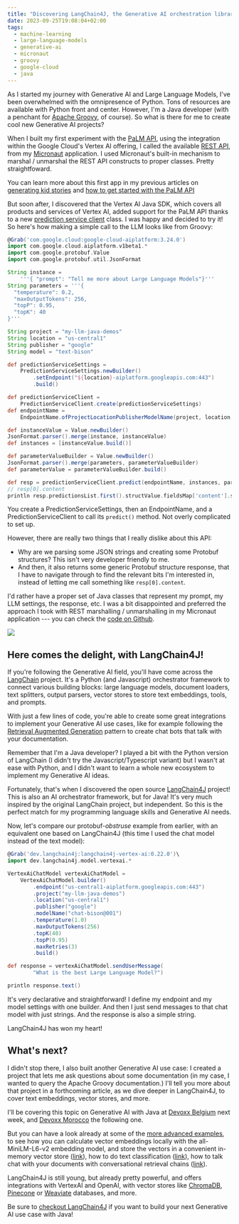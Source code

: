 ```yaml
---
title: "Discovering LangChain4J, the Generative AI orchestration library for Java developers"
date: 2023-09-25T19:08:04+02:00
tags:
  - machine-learning
  - large-language-models
  - generative-ai
  - micronaut
  - groovy
  - google-cloud
  - java
---
```


As I started my journey with Generative AI and Large Language Models, I've been overwhelmed with the omnipresence of Python.
Tons of resources are available with Python front and center. However, I'm a Java developer
(with a penchant for [Apache Groovy](https://groovy-lang.org/), of course).
So what is there for me to create cool new Generative AI projects?

When I built my first experiment with the
[PaLM API](https://cloud.google.com/vertex-ai/docs/generative-ai/start/quickstarts/api-quickstart),
using the integration within the Google Cloud's Vertex AI offering,
I called the available [REST API](https://cloud.google.com/vertex-ai/docs/reference/rest),
from my [Micronaut](https://micronaut.io/) application.
I used Micronaut's built-in mechanism to marshal / unmarshal the REST API constructs to proper classes.
Pretty straightfoward.

You can learn more about this first app in my previous articles on
[generating kid stories](https://glaforge.dev/posts/2023/06/08/creating-kids-stories-with-generative-ai/)
and [how to get started with the PaLM API](https://glaforge.dev/posts/2023/05/30/getting-started-with-the-palm-api-in-the-java-ecosystem/)

But soon after, I discovered that the Vertex AI Java SDK, which covers all products and services of Vertex AI,
added support for the PaLM API thanks to a new
[prediction service client](https://cloud.google.com/vertex-ai/docs/generative-ai/text/test-text-prompts#generative-ai-test-text-prompt-java) class.
I was happy and decided to try it! So here's how making a simple call to the LLM looks like from Groovy:

```groovy
@Grab('com.google.cloud:google-cloud-aiplatform:3.24.0')
import com.google.cloud.aiplatform.v1beta1.*
import com.google.protobuf.Value
import com.google.protobuf.util.JsonFormat

String instance =
    '''{ "prompt": "Tell me more about Large Language Models"}'''
String parameters = '''{
  "temperature": 0.2,
  "maxOutputTokens": 256,
  "topP": 0.95,
  "topK": 40
}'''

String project = "my-llm-java-demos"
String location = "us-central1"
String publisher = "google"
String model = "text-bison"

def predictionServiceSettings =
    PredictionServiceSettings.newBuilder()
        .setEndpoint("${location}-aiplatform.googleapis.com:443")
        .build()

def predictionServiceClient =
    PredictionServiceClient.create(predictionServiceSettings)
def endpointName =
    EndpointName.ofProjectLocationPublisherModelName(project, location, publisher, model)

def instanceValue = Value.newBuilder()
JsonFormat.parser().merge(instance, instanceValue)
def instances = [instanceValue.build()]

def parameterValueBuilder = Value.newBuilder()
JsonFormat.parser().merge(parameters, parameterValueBuilder)
def parameterValue = parameterValueBuilder.build()

def resp = predictionServiceClient.predict(endpointName, instances, parameterValue)
// resp[0].content
println resp.predictionsList.first().structValue.fieldsMap['content'].stringValue 
```

You create a PredictionServiceSettings, then an EndpointName, and a PredictionServiceClient to call its `predict()` method. Not overly complicated to set up.

However, there are really two things that I really dislike about this API:

- Why are we parsing some JSON strings and creating some Protobuf structures? This isn't very developer friendly to me.
- And then, it also returns some generic Protobuf structure response, that I have to navigate through to find the relevant bits I'm interested in, instead of letting me call something like `resp[0].content`.

I'd rather have a proper set of Java classes that represent my prompt, my LLM settings, the response, etc. I was a bit disappointed and preferred the approach I took with REST marshalling / unmarshalling in my Micronaut application --- you can check the [code on Github](https://github.com/glaforge/bedtimestories).

![](https://avatars.githubusercontent.com/u/132277850?v=4)

## Here comes the delight, with LangChain4J!

If you're following the Generative AI field, you'll have come across the [LangChain](https://www.langchain.com/) project. It's a Python (and Javascript) orchestrator framework to connect various building blocks: large language models, document loaders, text splitters, output parsers, vector stores to store text embeddings, tools, and prompts.

With just a few lines of code, you're able to create some great integrations to implement your Generative AI use cases, like for example following the [Retrieval Augmented Generation](https://www.langchain.com/use-case/retrieval) pattern to create chat bots that talk with your documentation.

Remember that I'm a Java developer? I played a bit with the Python version of LangChain (I didn't try the Javascript/Typescript variant) but I wasn't at ease with Python, and I didn't want to learn a whole new ecosystem to implement my Generative AI ideas.

Fortunately, that's when I discovered the open source [LangChain4J](https://github.com/langchain4j) project! This is also an AI orchestrator framework, but for Java! It's very much inspired by the original LangChain project, but independent. So this is the perfect match for my programming language skills and Generative AI needs.

Now, let's compare our protobuf-_obstruse_ example from earlier, with an equivalent one based on LangChain4J (this time I used the chat model instead of the text model):

```groovy
@Grab('dev.langchain4j:langchain4j-vertex-ai:0.22.0')\
import dev.langchain4j.model.vertexai.*

VertexAiChatModel vertexAiChatModel =
    VertexAiChatModel.builder()
        .endpoint("us-central1-aiplatform.googleapis.com:443")
        .project("my-llm-java-demos")
        .location("us-central1")
        .publisher("google")
        .modelName("chat-bison@001")
        .temperature(1.0)
        .maxOutputTokens(256)
        .topK(40)
        .topP(0.95)
        .maxRetries(3)
        .build()

def response = vertexAiChatModel.sendUserMessage(
        "What is the best Large Language Model?")

println response.text()
```

It's very declarative and straightforward! I define my endpoint and my model settings with one builder. And then I just send messages to that chat model with just strings. And the response is also a simple string.

LangChain4J has won my heart!

## What's next?

I didn't stop there, I also built another Generative AI use case: I created a project that lets me ask questions about some documentation (in my case, I wanted to query the Apache Groovy documentation.) I'll tell you more about that project in a forthcoming article, as we dive deeper in LangChain4J, to cover text embeddings, vector stores, and more.

I'll be covering this topic on Generative AI with Java at
[Devoxx Belgium](https://devoxx.be/talk/?id=4452) next week, and
[Devoxx Morocco](https://devoxx.ma/talk/?id=4901) the following one.

But you can have a look already at some of the [more advanced examples](https://github.com/langchain4j/langchain4j-examples/tree/main/other-examples/src/main/java), to see how you can calculate vector embeddings locally with the all-MiniLM-L6-v2 embedding model, and store the vectors in a convenient in-memory vector store ([link](http://all_minilm_l6_v2)), how to do text classification ([link](https://github.com/langchain4j/langchain4j-examples/blob/main/other-examples/src/main/java/embedding/classification/EmbeddingModelTextClassifierExample.java)), how to talk chat with your documents with conversational retrieval chains ([link](https://github.com/langchain4j/langchain4j-examples/blob/main/other-examples/src/main/java/ChatWithDocumentsExamples.java)).

LangChain4J is still young, but already pretty powerful, and offers integrations with VertexAI and OpenAI, with vector stores like [ChromaDB](https://www.trychroma.com/), [Pinecone](https://www.pinecone.io/) or [Weaviate](https://weaviate.io/) databases, and more.

Be sure to [checkout LangChain4J](https://github.com/langchain4j) if you want to build your next Generative AI use case with Java!
